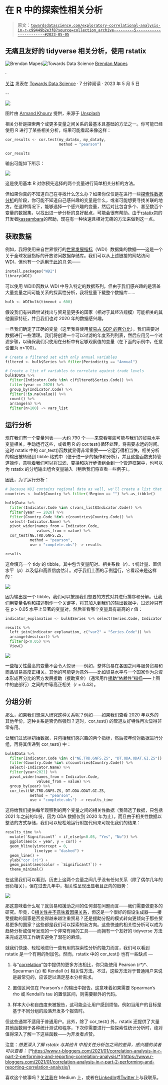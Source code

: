 # 在 R 中的探索性相关分析

> 原文：[`towardsdatascience.com/exploratory-correlational-analysis-in-r-c99449b2e3f8?source=collection_archive---------5-----------------------#2023-05-05`](https://towardsdatascience.com/exploratory-correlational-analysis-in-r-c99449b2e3f8?source=collection_archive---------5-----------------------#2023-05-05)

## 无痛且友好的 tidyverse 相关分析，使用 rstatix

[](https://medium.com/@mapes.brendan?source=post_page-----c99449b2e3f8--------------------------------)![Brendan Mapes](https://medium.com/@mapes.brendan?source=post_page-----c99449b2e3f8--------------------------------)[](https://towardsdatascience.com/?source=post_page-----c99449b2e3f8--------------------------------)![Towards Data Science](https://towardsdatascience.com/?source=post_page-----c99449b2e3f8--------------------------------) [Brendan Mapes](https://medium.com/@mapes.brendan?source=post_page-----c99449b2e3f8--------------------------------)

·

[关注](https://medium.com/m/signin?actionUrl=https%3A%2F%2Fmedium.com%2F_%2Fsubscribe%2Fuser%2F225e9dd00ec5&operation=register&redirect=https%3A%2F%2Ftowardsdatascience.com%2Fexploratory-correlational-analysis-in-r-c99449b2e3f8&user=Brendan+Mapes&userId=225e9dd00ec5&source=post_page-225e9dd00ec5----c99449b2e3f8---------------------post_header-----------) 发表在 [Towards Data Science](https://towardsdatascience.com/?source=post_page-----c99449b2e3f8--------------------------------) · 7 分钟阅读 · 2023 年 5 月 5 日 [](https://medium.com/m/signin?actionUrl=https%3A%2F%2Fmedium.com%2F_%2Fvote%2Ftowards-data-science%2Fc99449b2e3f8&operation=register&redirect=https%3A%2F%2Ftowardsdatascience.com%2Fexploratory-correlational-analysis-in-r-c99449b2e3f8&user=Brendan+Mapes&userId=225e9dd00ec5&source=-----c99449b2e3f8---------------------clap_footer-----------)

--

[](https://medium.com/m/signin?actionUrl=https%3A%2F%2Fmedium.com%2F_%2Fbookmark%2Fp%2Fc99449b2e3f8&operation=register&redirect=https%3A%2F%2Ftowardsdatascience.com%2Fexploratory-correlational-analysis-in-r-c99449b2e3f8&source=-----c99449b2e3f8---------------------bookmark_footer-----------)![](img/086179378c48b920caad6a73b74f5d86.png)

图片由 [Armand Khoury](https://unsplash.com/@armand_khoury?utm_source=medium&utm_medium=referral) 提供，来源于 [Unsplash](https://unsplash.com/?utm_source=medium&utm_medium=referral)

相关分析是探索两个或更多变量之间关系的最基本且基础的方法之一。你可能已经使用 R 进行了某些相关分析，结果可能看起来像这样：

```py
cor_results <- cor.test(my_data$x, my_data$y,
                        method = "pearson")

cor_results
```

输出可能如下所示：

![](img/91734a2460dee78382fd3ef4e328addc.png)

这是使用基本 R 对你预先选择的两个变量进行简单相关分析的方法。

但如果你真的不知道自己在寻找什么怎么办？如果你仅仅是在进行一些[探索性数据分析](https://www.ibm.com/topics/exploratory-data-analysis)的阶段，你可能不知道自己感兴趣的变量是什么，或者可能想要寻找关联的地方。在这种情况下，能够选择一个感兴趣的变量，然后对比包含多个、甚至数百个变量的数据集，以找出进一步分析的良好起点，可能会很有帮助。由于[rstatix](https://github.com/kassambara)包的开发者[kassambara](https://github.com/kassambara)的帮助，现在有一种快速且相对无痛的方法来做到这一点。

## 获取数据

例如，我将使用来自世界银行的[世界发展指标](https://data.worldbank.org/)（WDI）数据集的数据——这是一个关于全球发展指标的开放访问数据存储库。我们可以从上述链接的网站访问 WDI，但也有一个[适用于此的 R 包](https://github.com/vincentarelbundock/WDI)——

```py
install.packages("WDI")
library(WDI)
```

可以使用 WDI()函数从 WDI 中导入特定的数据系列，但由于我们感兴趣的是涵盖大量变量之间可能关系的探索性分析，我将批量下载整个数据库……

```py
bulk <- WDIbulk(timeout = 600)
```

假设我们有兴趣尝试找出与贸易量更多的国家（相对于其经济规模）可能相关的其他国家特征，并且我们也对 2020 年的数据感兴趣。

一旦我们确定了正确的变量（这里我将使用[贸易占 GDP 的百分比](https://data.worldbank.org/indicator/NE.TRD.GNFS.ZS)），我们需要对数据进行一些清理。我们将创建一个可以过滤的年度系列列表，然后应用另一个过滤步骤，以确保我们只使用在分析中有足够观察值的变量（在下面的示例中，任意设置为 n>100）。

```py
# Create a filtered set with only annual variables
filtered <- bulk$Series %>% filter(Periodicity == "Annual")

# Create a list of variables to correlate against trade levels
bulk$Data %>% 
  filter(Indicator.Code %in% c(filtered$Series.Code)) %>% 
  filter(year == 2020) %>% 
  group_by(Indicator.Code) %>%
  filter(!is.na(value)) %>% 
  count() %>% 
  arrange(n) %>% 
  filter(n>100) -> vars_list
```

## 运行分析

现在我们有一个变量列表——大约 790 个——来查看哪些可能与我们的贸易水平变量相关。手动运行这些，或者用 R 的 cor.test()循环处理，将需要永远的时间。这时 rstatix 中的 cor_test()函数就显得非常重要——它运行得相当快，相关分析的输出被转储到 tibble 格式中（便于进一步的操作和分析），并且这些函数支持管道操作，意味着我们可以将过滤、变换和执行步骤组合到一个管道框架中，也可以为 rstatix 的分组输出组合变量输入（稍后我们将查看一些例子）。

因此，为了运行分析：

```py
# Because WDI contains regional data as well, we'll create a list that only has country codes, and filter our input based on that list
countries <- bulk$Country %>% filter(!Region == "") %>% as_tibble()

bulk$Data %>% 
  filter(Indicator.Code %in% c(vars_list$Indicator.Code)) %>%
  filter(year == 2020) %>%
  filter(Country.Code %in% c(countries$Country.Code)) %>% 
  select(-Indicator.Name) %>% 
  pivot_wider(names_from = Indicator.Code,
              values_from = value) %>% 
  cor_test(NE.TRD.GNFS.ZS, 
           method = "pearson",
           use = "complete.obs") -> results

results
```

这会填充一个 tidy 的 tibble，其中包含变量配对、相关系数（*r*）、t 统计量、置信水平（*p*）以及低和高置信度估计。对于我们上面的示例运行，它看起来是这样的：

![](img/9ca7e003bfa70af679963f5a578ea5af.png)

因为输出是一个 tibble，我们可以按照我们想要的方式对其进行排序和分解。让我们用变量名称和描述制作一个关键字，将其加入到我们的输出数据中，过滤掉只有在 *p* > 0.05 水平上显著的变量对，然后查看哪个变量具有最高的 *r* 值：

```py
indicator_explanation <- bulk$Series %>% select(Series.Code, Indicator.Name, Short.definition) %>% as_tibble()

results %>% 
  left_join(indicator_explanation, c("var2" = "Series.Code")) %>% 
  arrange(desc(cor)) %>%
  filter(p<0.05) %>% 
  View()
```

![](img/0234ddf54f28f90079499cf2d0878c6b.png)

一些相关性最高的变量不会令人惊讶——例如，整体贸易在各国之间与服务贸易和商品贸易高度正相关。其他的可能更为意外——比如贸易水平与一个国家作为总资本形成百分比的官方发展援助（援助资金）（通常用作[援助“依赖性”指标](https://data.worldbank.org/indicator/DT.ODA.ODAT.GI.ZS)——上图中的底部行）之间的中等高正相关（*r* = 0.43）。

## 分组分析

那么，如果我们想深入研究这种关系呢？例如——如果我们查看 2020 年以外的其他年份，这种关系是否仍然强烈？这时，cor_test() 的管道友好特性再次显得非常有用。

让我们过滤掉初始数据，只包括我们感兴趣的两个指标，然后按年份对数据进行分组，再将其传递到 cor_test() 中：

```py
bulk$Data %>% 
  filter(Indicator.Code %in% c("NE.TRD.GNFS.ZS", "DT.ODA.ODAT.GI.ZS")) %>% 
  filter(Country.Code %in% c(countries$Country.Code)) %>% 
  select(-Indicator.Name) %>% 
  filter(year<2021) %>% 
  pivot_wider(names_from = Indicator.Code,
              values_from = value) %>%
  group_by(year) %>%
  cor_test(NE.TRD.GNFS.ZS, DT.ODA.ODAT.GI.ZS,
           method = "pearson",
           use = "complete.obs") -> results_time
```

这将给我们提供每年观察到的两个变量之间的相关性数据（我筛选了数据，只包括 2021 年之前的年份，因为 ODA 数据仅到 2020 年为止）。而且由于相关性数据以整洁的方式存储，我们可以轻松地运行附加代码来可视化我们的结果：

```py
results_time %>% 
  mutate(`Significant?` = if_else(p<0.05, "Yes", "No")) %>% 
  ggplot(aes(x = year, y = cor)) +
  geom_hline(yintercept = 0, 
             linetype = "dashed") +
  geom_line() + 
  ylab("cor (r)") +
  geom_point(aes(color = `Significant?`)) +
  theme_minimal()
```

在这里我们可以看到，历史上这两个变量之间几乎没有任何关系（除了偶尔几年的弱负相关），但在过去几年中，相关性呈现出显著且正向的趋势：

![](img/7ca548f47f06697ba250b6c7303b19a9.png)

那这意味着什么呢？就贸易和援助之间的任何潜在问题而言——我们需要做更多的研究。毕竟，C[相关性并不意味着因果关系](https://www.britannica.com/topic/causation)，但这是一个很好的假设生成器——接受援助的国家是否变得越来越注重贸易？还是援助分配的模式转向更倾向于那些贸易更多的国家？这些都是我们可以探索的新方向。这些快速的相关性分析可以成为趋势分析或信号发现的一个非常有用的工具——而拥有一个友好的 tidyverse 方法来完成这项工作确实避免了潜在的麻烦。

就我们快速、轻松地进行一些有用的探索性分析的能力而言，我们可以看到 rstatix 是一个有用的附加包。然而，rstatix 中的 cor_test() 也有一些缺点 —

1.  与“[correlation](https://cran.r-project.org/web/packages/correlation/correlation.pdf)”包中提供的更多方法相比，你只能使用 Pearson (r*)*、Spearman (ρ) 和 Kendall (τ) 相关性方法。不过，这些方法对于普通用户来说是最常见的，应该足以满足基本分析需求。

1.  置信区间仅在 Pearson’s r 的输出中报告。这意味着如果需要 Spearman’s rho 或 Kendall’s tau 的置信区间，则需要额外的代码。

1.  样本大小和自由度未被报告，这可能会让用户感到烦恼，例如当用户的目标是基于不同分组的段落开发多个报告时。

但这些通常不适用于普通用户。此外，除了 cor_test() 外，rstatix 还提供了大量其他函数用于各种统计测试和程序，下次你需要进行一些探索性统计分析时，绝对值得深入了解一下这些函数——为开发者点赞。

注意：*想更深入了解 rstatix 与其他 R 中相关性分析包之间的差异，感兴趣的读者可以查看：* [*https://www.r-bloggers.com/2021/01/correlation-analysis-in-r-part-2-performing-and-reporting-correlation-analysis/*](https://www.r-bloggers.com/2021/01/correlation-analysis-in-r-part-2-performing-and-reporting-correlation-analysis/)

喜欢这个故事吗？[关注我](https://medium.com/@mapes.brendan)在 Medium 上，或者在[LinkedIn](https://www.linkedin.com/in/mapesbrendan/)或[Twitter](https://twitter.com/MapesBrendan)上与我联系。
